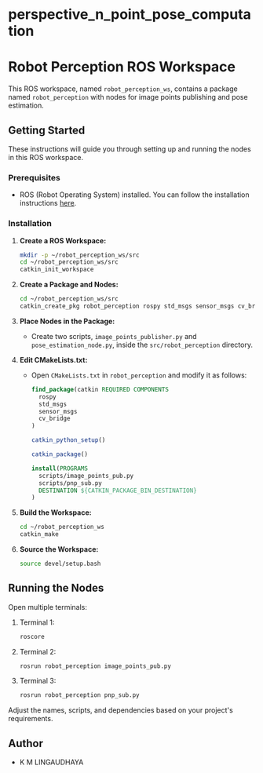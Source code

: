 # perspective_n_point_pose_computation

# Robot Perception ROS Workspace

This ROS workspace, named `robot_perception_ws`, contains a package named `robot_perception` with nodes for image points publishing and pose estimation.

## Getting Started

These instructions will guide you through setting up and running the nodes in this ROS workspace.

### Prerequisites

- ROS (Robot Operating System) installed. You can follow the installation instructions [here](http://wiki.ros.org/noetic/Installation).

### Installation

1. **Create a ROS Workspace:**
    ```bash
    mkdir -p ~/robot_perception_ws/src
    cd ~/robot_perception_ws/src
    catkin_init_workspace
    ```

2. **Create a Package and Nodes:**
    ```bash
    cd ~/robot_perception_ws/src
    catkin_create_pkg robot_perception rospy std_msgs sensor_msgs cv_bridge
    ```

3. **Place Nodes in the Package:**
    - Create two scripts, `image_points_publisher.py` and `pose_estimation_node.py`, inside the `src/robot_perception` directory.

4. **Edit CMakeLists.txt:**
    - Open `CMakeLists.txt` in `robot_perception` and modify it as follows:
        ```cmake
        find_package(catkin REQUIRED COMPONENTS
          rospy
          std_msgs
          sensor_msgs
          cv_bridge
        )

        catkin_python_setup()

        catkin_package()

        install(PROGRAMS
          scripts/image_points_pub.py
          scripts/pnp_sub.py
          DESTINATION ${CATKIN_PACKAGE_BIN_DESTINATION}
        )
        ```

5. **Build the Workspace:**
    ```bash
    cd ~/robot_perception_ws
    catkin_make
    ```

6. **Source the Workspace:**
    ```bash
    source devel/setup.bash
    ```

## Running the Nodes

Open multiple terminals:
1. Terminal 1: 
    ```bash
    roscore
    ```
2. Terminal 2: 
    ```bash
    rosrun robot_perception image_points_pub.py
    ```
3. Terminal 3: 
    ```bash
    rosrun robot_perception pnp_sub.py
    ```

Adjust the names, scripts, and dependencies based on your project's requirements.

## Author

- K M LINGAUDHAYA


